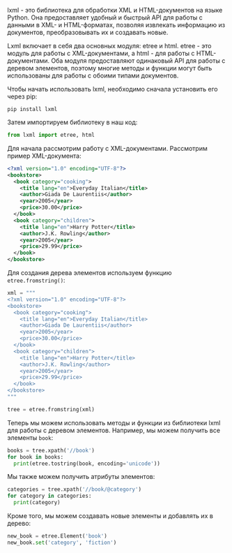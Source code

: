 lxml - это библиотека для обработки XML и HTML-документов на языке Python. Она предоставляет удобный и быстрый API для работы с данными в XML- и HTML-форматах, позволяя извлекать информацию из документов, преобразовывать их и создавать новые.

Lxml включает в себя два основных модуля: etree и html. etree - это модуль для работы с XML-документами, а html - для работы с HTML-документами. Оба модуля предоставляют одинаковый API для работы с деревом элементов, поэтому многие методы и функции могут быть использованы для работы с обоими типами документов.

Чтобы начать использовать lxml, необходимо сначала установить его через pip:

```
pip install lxml
```

Затем импортируем библиотеку в наш код:

```python
from lxml import etree, html
```

Для начала рассмотрим работу с XML-документами. Рассмотрим пример XML-документа:

```xml
<?xml version="1.0" encoding="UTF-8"?>
<bookstore>
  <book category="cooking">
    <title lang="en">Everyday Italian</title>
    <author>Giada De Laurentiis</author>
    <year>2005</year>
    <price>30.00</price>
  </book>
  <book category="children">
    <title lang="en">Harry Potter</title>
    <author>J.K. Rowling</author>
    <year>2005</year>
    <price>29.99</price>
  </book>
</bookstore>
```

Для создания дерева элементов используем функцию `etree.fromstring()`:

```python
xml = """
<?xml version="1.0" encoding="UTF-8"?>
<bookstore>
  <book category="cooking">
    <title lang="en">Everyday Italian</title>
    <author>Giada De Laurentiis</author>
    <year>2005</year>
    <price>30.00</price>
  </book>
  <book category="children">
    <title lang="en">Harry Potter</title>
    <author>J.K. Rowling</author>
    <year>2005</year>
    <price>29.99</price>
  </book>
</bookstore>
"""

tree = etree.fromstring(xml)
```

Теперь мы можем использовать методы и функции из библиотеки lxml для работы с деревом элементов. Например, мы можем получить все элементы `book`:

```python
books = tree.xpath('//book')
for book in books:
  print(etree.tostring(book, encoding='unicode'))
```

Мы также можем получить атрибуты элементов:

```python
categories = tree.xpath('//book/@category')
for category in categories:
  print(category)
```

Кроме того, мы можем создавать новые элементы и добавлять их в дерево:

```python
new_book = etree.Element('book')
new_book.set('category', 'fiction')

